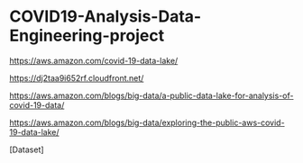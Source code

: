 # COVID19-Analysis-Data-Engineering-project

https://aws.amazon.com/covid-19-data-lake/

https://dj2taa9i652rf.cloudfront.net/

https://aws.amazon.com/blogs/big-data/a-public-data-lake-for-analysis-of-covid-19-data/

https://aws.amazon.com/blogs/big-data/exploring-the-public-aws-covid-19-data-lake/


[Dataset]
